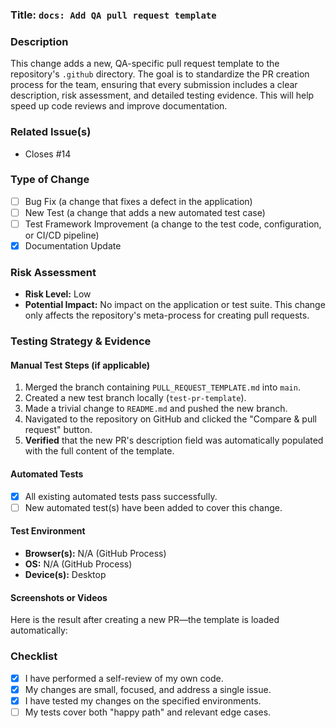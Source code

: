### **Title: `docs: Add QA pull request template`**

### Description

This change adds a new, QA-specific pull request template to the repository's `.github` directory. The goal is to standardize the PR creation process for the team, ensuring that every submission includes a clear description, risk assessment, and detailed testing evidence. This will help speed up code reviews and improve documentation.

### Related Issue(s)

* Closes #14

### Type of Change

-   [ ] Bug Fix (a change that fixes a defect in the application)
-   [ ] New Test (a change that adds a new automated test case)
-   [ ] Test Framework Improvement (a change to the test code, configuration, or CI/CD pipeline)
-   [x] Documentation Update

### Risk Assessment

* **Risk Level:** Low
* **Potential Impact:** No impact on the application or test suite. This change only affects the repository's meta-process for creating pull requests.

### Testing Strategy & Evidence

#### Manual Test Steps (if applicable)

1.  Merged the branch containing `PULL_REQUEST_TEMPLATE.md` into `main`.
2.  Created a new test branch locally (`test-pr-template`).
3.  Made a trivial change to `README.md` and pushed the new branch.
4.  Navigated to the repository on GitHub and clicked the "Compare & pull request" button.
5.  **Verified** that the new PR's description field was automatically populated with the full content of the template.

#### Automated Tests

-   [x] All existing automated tests pass successfully.
-   [ ] New automated test(s) have been added to cover this change.

#### Test Environment

* **Browser(s):** N/A (GitHub Process)
* **OS:** N/A (GitHub Process)
* **Device(s):** Desktop

#### Screenshots or Videos

Here is the result after creating a new PR—the template is loaded automatically:


### Checklist

-   [x] I have performed a self-review of my own code.
-   [x] My changes are small, focused, and address a single issue.
-   [x] I have tested my changes on the specified environments.
-   [ ] My tests cover both "happy path" and relevant edge cases.